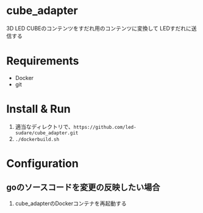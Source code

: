 # cube_adapter

3D LED CUBEのコンテンツをすだれ用のコンテンツに変換して
LEDすだれに送信する

# Requirements

- Docker
- git

# Install & Run

1. 適当なディレクトリで、`https://github.com/led-sudare/cube_adapter.git`
2. `./dockerbuild.sh`

# Configuration

## goのソースコードを変更の反映したい場合
1. cube_adapterのDockerコンテナを再起動する
